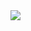<img src="https://capsule-render.vercel.app/api?type=speech&color=gradient&customColorList=0&height=200&section=header&text=Hi%20there,%20I'm%20geonu&animation=twinkling&fontSize=70&fontAlignY=45" />
